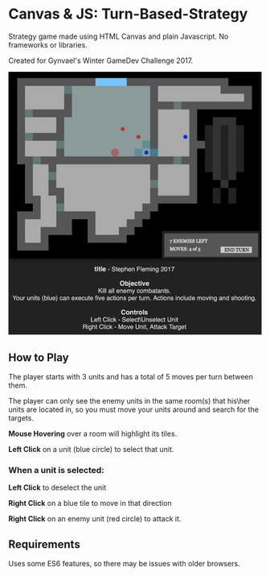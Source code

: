 # Canvas & JS: Turn-Based-Strategy
Strategy game made using HTML Canvas and plain Javascript. 
No frameworks or libraries.

Created for Gynvael's Winter GameDev Challenge 2017.

![alt text](https://raw.githubusercontent.com/StephenFleming96/Canvas-JS-Turn-Based-Strategy/game-master/documentation/game_ss.png)

## How to Play
The player starts with 3 units and has a total of 5 moves per turn between them.

The player can only see the enemy units in the same room(s) that his\her units are located in, 
so you must move your units around and search for the targets.

**Mouse Hovering** over a room will highlight its tiles.

**Left Click** on a unit (blue circle) to select that unit.


### When a unit is selected:

**Left Click** to deselect the unit

**Right Click** on a blue tile to move in that direction

**Right Click** on an enemy unit (red circle) to attack it.

## Requirements
Uses some ES6 features, so there may be issues with older browsers.
